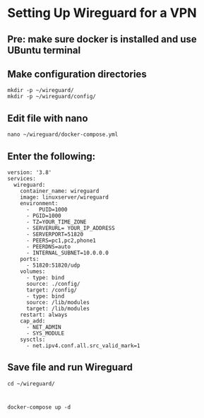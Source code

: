 # Setting Up Wireguard for a VPN
## Pre: make sure docker is installed and use UBuntu terminal
## Make configuration directories
    mkdir -p ~/wireguard/
    mkdir -p ~/wireguard/config/
## Edit file with nano
    nano ~/wireguard/docker-compose.yml
## Enter the following:
    version: '3.8'
    services:
      wireguard:
        container_name: wireguard
        image: linuxserver/wireguard
        environment:
          -   PUID=1000
          - PGID=1000
          - TZ=YOUR_TIME_ZONE
          - SERVERURL= YOUR_IP_ADDRESS
          - SERVERPORT=51820
          - PEERS=pc1,pc2,phone1
          - PEERDNS=auto
          - INTERNAL_SUBNET=10.0.0.0
        ports:
          - 51820:51820/udp
        volumes:
          - type: bind
          source: ./config/
          target: /config/
          - type: bind
          source: /lib/modules
          target: /lib/modules
        restart: always
        cap_add:
          - NET_ADMIN
          - SYS_MODULE
        sysctls:
          - net.ipv4.conf.all.src_valid_mark=1
## Save file and run Wireguard
    cd ~/wireguard/
#
    docker-compose up -d
